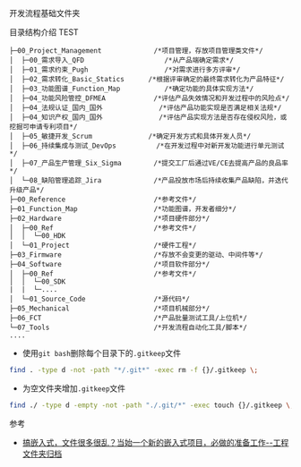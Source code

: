开发流程基础文件夹

目录结构介绍 TEST

```
├─00_Project_Management				/*项目管理，存放项目管理类文件*/
│  ├─00_需求导入_QFD					/*从产品端确定需求*/
│  ├─01_需求约束_Pugh					/*对需求进行多方评审*/
│  ├─02_需求转化_Basic_Statics		/*根据评审确定的最终需求转化为产品特征*/
│  ├─03_功能图谱_Function_Map			/*确定功能的具体实现方法*/
│  ├─04_功能风险管控_DFMEA			/*评估产品失效情况和开发过程中的风险点*/
│  ├─04_法规认证_国内_国外				/*评估产品功能实现是否满足相关法规*/
│  ├─04_知识产权_国内_国外				/*评估产品实现方法是否存在侵权风险，或挖掘可申请专利项目*/
│  ├─05_敏捷开发_Scrum				/*确定开发方式和具体开发人员*/
│  ├─06_持续集成与测试_DevOps			/*在开发过程中对新开发功能进行单元测试*/
│  ├─07_产品生产管理_Six_Sigma		/*提交工厂后通过VE/CE去提高产品的良品率*/
│  └─08_缺陷管理追踪_Jira				/*产品投放市场后持续收集产品缺陷，并迭代升级产品*/
├─00_Reference						/*参考文件*/
├─01_Function_Map					/*功能图谱，开发者细分*/
├─02_Hardware						/*项目硬件部分*/
│  ├─00_Ref							/*参考文件*/
│  │  └─00_HDK						
│  └─01_Project						/*硬件工程*/
├─03_Firmware						/*存放不会变更的驱动、中间件等*/
├─04_Software						/*项目软件部分*/
│  ├─00_Ref							/*参考文件*/
│  │  └─00_SDK						
|  |  └─....						
│  └─01_Source_Code					/*源代码*/
├─05_Mechanical						/*项目机械部分*/
├─06_FCT							/*产品批量测试工具/上位机*/
└─07_Tools							/*开发流程自动化工具/脚本*/
....
```



- 使用`git bash`删除每个目录下的`.gitkeep`文件

```bash
find . -type d -not -path "*/.git*" -exec rm -f {}/.gitkeep \;

```

- 为空文件夹增加`.gitkeep`文件

```bash
find ./ -type d -empty -not -path "./.git/*" -exec touch {}/.gitkeep \;
```



参考

- [搞嵌入式，文件很多很乱？当始一个新的嵌入式项目，必做的准备工作--工程文件夹归档](https://www.bilibili.com/video/BV1E1421i7wJ/)

